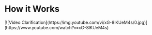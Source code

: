 <h1>How it Works</h1>
[![Video Clarification](https://img.youtube.com/vi/xG-8lKUeM4s/0.jpg)](https://www.youtube.com/watch?v=xG-8lKUeM4s)



